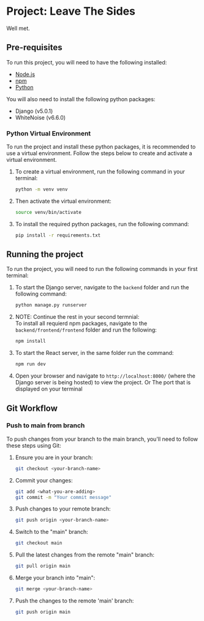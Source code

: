# Project: Leave The Sides

Well met.

## Pre-requisites

To run this project, you will need to have the following installed:

- [Node.js](https://nodejs.org/en/)
- [npm](https://www.npmjs.com/)
- [Python](https://www.python.org/)

You will also need to install the following python packages:

- Django (v5.0.1)
- WhiteNoise (v6.6.0)

### Python Virtual Environment

To run the project and install these python packages, it is recommended to use a virtual environment. Follow the steps below to create and activate a virtual environment.

1. To create a virtual environment, run the following command in your terminal:
   ```bash
   python -m venv venv
   ```
2. Then activate the virtual environment:
   ```bash
   source venv/bin/activate
   ```
3. To install the required python packages, run the following command:
   ```bash
   pip install -r requirements.txt
   ```

## Running the project

To run the project, you will need to run the following commands in your first terminal:

1. To start the Django server, navigate to the `backend` folder and run the following command:
   ```bash
   python manage.py runserver
   ```
2. NOTE: Continue the rest in your second termnial:  
    To install all requierd npm packages, navigate to the `backend/frontend/frontend` folder and run the following:
   ```bash
   npm install
   ```
3. To start the React server, in the same folder run the command:
   ```bash
   npm run dev
   ```
4. Open your browser and navigate to `http://localhost:8000/` (where the Django server is being hosted) to view the project. Or The port that is displayed on your terminal

## Git Workflow

### Push to main from branch

To push changes from your branch to the main branch, you'll need to follow these steps using Git:

1. Ensure you are in your branch:

   ```bash
   git checkout <your-branch-name>
   ```

2. Commit your changes:

   ```bash
   git add <what-you-are-adding>
   git commit -m "Your commit message"
   ```

3. Push changes to your remote branch:

   ```bash
   git push origin <your-branch-name>
   ```

4. Switch to the "main" branch:

   ```bash
   git checkout main
   ```

5. Pull the latest changes from the remote "main" branch:

   ```bash
   git pull origin main
   ```

6. Merge your branch into "main":

   ```bash
   git merge <your-branch-name>
   ```

7. Push the changes to the remote 'main' branch:
   ```bash
   git push origin main
   ```

